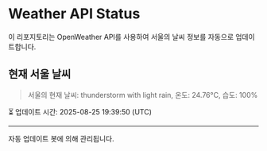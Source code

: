 
# Weather API Status

이 리포지토리는 OpenWeather API를 사용하여 서울의 날씨 정보를 자동으로 업데이트합니다.

## 현재 서울 날씨
> 서울의 현재 날씨: thunderstorm with light rain, 온도: 24.76°C, 습도: 100%

⏳ 업데이트 시간: 2025-08-25 19:39:50 (UTC)

---
자동 업데이트 봇에 의해 관리됩니다.
